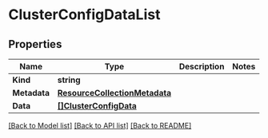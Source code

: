 # ClusterConfigDataList

## Properties

Name | Type | Description | Notes
------------ | ------------- | ------------- | -------------
**Kind** | **string** |  | 
**Metadata** | [**ResourceCollectionMetadata**](ResourceCollectionMetadata.md) |  | 
**Data** | [**[]ClusterConfigData**](ClusterConfigData.md) |  | 

[[Back to Model list]](../README.md#documentation-for-models) [[Back to API list]](../README.md#documentation-for-api-endpoints) [[Back to README]](../README.md)


